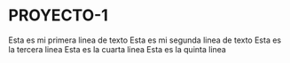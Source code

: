 # PROYECTO-1
Esta es mi primera linea de texto 
Esta es mi segunda linea de texto 
Esta es la tercera linea
Esta es la cuarta linea
Esta es la quinta linea 